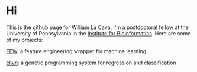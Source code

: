Hi
===
This is the github page for William La Cava. I'm a postdoctoral fellow at the University of Pennsylvania in the [Institute for Bioinformatics](http://upibi.org). Here are some of my projects:

[FEW](http://github.com/lacava/few): a feature engineering wrapper for machine learning

[ellyn](http://github.com/EpistasisLab/ellyn): a genetic programming system for regression and classification


